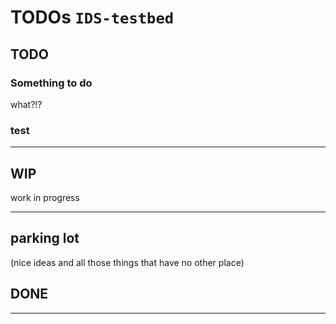 # TODOs `IDS-testbed`

## TODO

### Something to do

what?!?

### test

---

## WIP

work in progress

---

## parking lot

(nice ideas and all those things that have no other place)

## DONE

---
